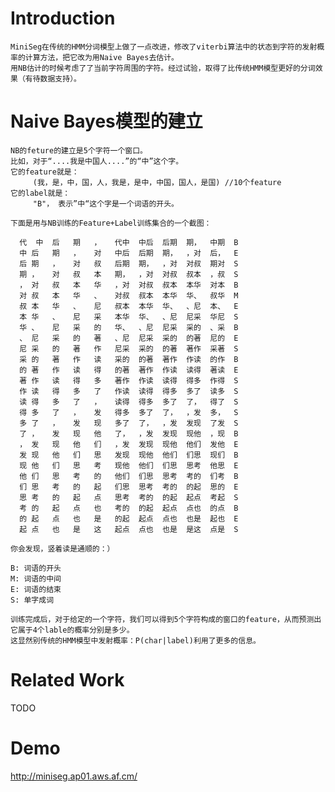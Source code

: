 Introduction
============

    MiniSeg在传统的HMM分词模型上做了一点改进，修改了viterbi算法中的状态到字符的发射概率的计算方法，把它改为用Naive Bayes去估计。
    用NB估计的时候考虑了了当前字符周围的字符。经过试验，取得了比传统HMM模型更好的分词效果（有待数据支持）。


Naive Bayes模型的建立
=====================

    NB的feture的建立是5个字符一个窗口。
    比如，对于“....我是中国人....”的“中”这个字。
    它的feature就是：
         (我，是，中，国，人，我是，是中，中国，国人，是国) //10个feature
    它的label就是：
         "B"， 表示”中“这个字是一个词语的开头。
         
    下面是用与NB训练的Feature+Label训练集合的一个截图：
    
      代  中	后	期	，	代中	中后	后期	期，	中期	B
      中	后	期	，	对	中后	后期	期，	，对	后，	E
      后	期	，	对	叔	后期	期，	，对	对叔	期对	S
      期	，	对	叔	本	期，	，对	对叔	叔本	，叔	S
      ，	对	叔	本	华	，对	对叔	叔本	本华	对本	B
      对	叔	本	华	、	对叔	叔本	本华	华、	叔华	M
      叔	本	华	、	尼	叔本	本华	华、	、尼	本、	E
      本	华	、	尼	采	本华	华、	、尼	尼采	华尼	S
      华	、	尼	采	的	华、	、尼	尼采	采的	、采	B
      、	尼	采	的	著	、尼	尼采	采的	的著	尼的	E
      尼	采	的	著	作	尼采	采的	的著	著作	采著	S
      采	的	著	作	读	采的	的著	著作	作读	的作	B
      的	著	作	读	得	的著	著作	作读	读得	著读	E
      著	作	读	得	多	著作	作读	读得	得多	作得	S
      作	读	得	多	了	作读	读得	得多	多了	读多	S
      读	得	多	了	，	读得	得多	多了	了，	得了	S
      得	多	了	，	发	得多	多了	了，	，发	多，	S
      多	了	，	发	现	多了	了，	，发	发现	了发	S
      了	，	发	现	他	了，	，发	发现	现他	，现	B
      ，	发	现	他	们	，发	发现	现他	他们	发他	E
      发	现	他	们	思	发现	现他	他们	们思	现们	B
      现	他	们	思	考	现他	他们	们思	思考	他思	E
      他	们	思	考	的	他们	们思	思考	考的	们考	B
      们	思	考	的	起	们思	思考	考的	的起	思的	E
      思	考	的	起	点	思考	考的	的起	起点	考起	S
      考	的	起	点	也	考的	的起	起点	点也	的点	B
      的	起	点	也	是	的起	起点	点也	也是	起也	E
      起	点	也	是	这	起点	点也	也是	是这	点是	S
             
    你会发现，竖着读是通顺的：）
    
    B: 词语的开头
    M: 词语的中间
    E: 词语的结束
    S: 单字成词
    
    训练完成后，对于给定的一个字符，我们可以得到5个字符构成的窗口的feature，从而预测出它属于4个lable的概率分别是多少。
    这显然别传统的HMM模型中发射概率：P(char|label)利用了更多的信息。
    
Related Work
==========
TODO

Demo
====
http://miniseg.ap01.aws.af.cm/


